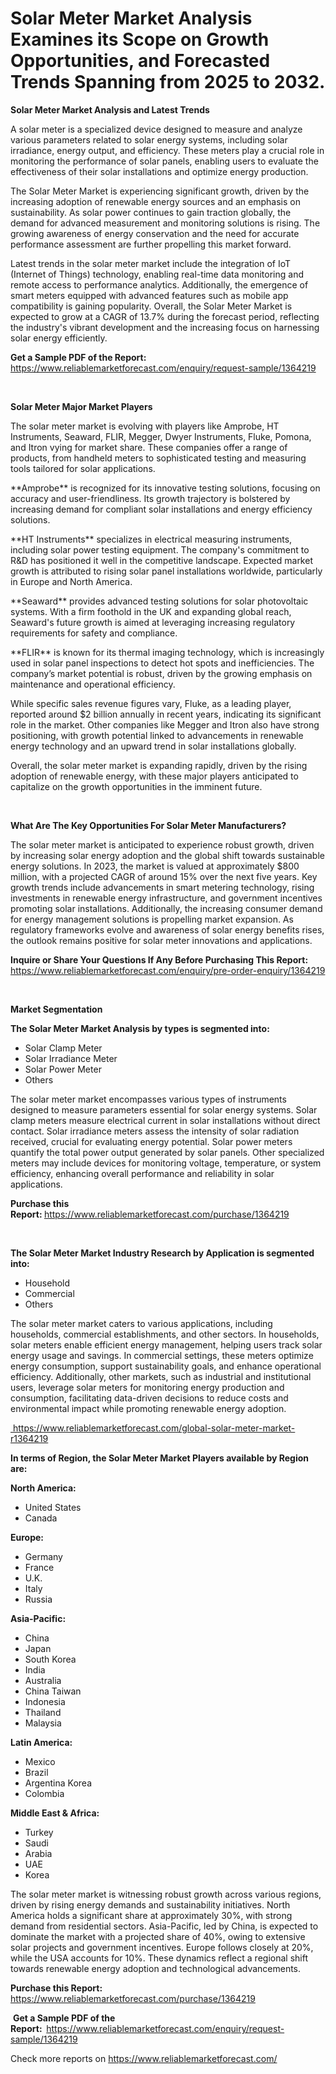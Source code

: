 <p><h1>Solar Meter Market Analysis Examines its Scope on Growth Opportunities, and Forecasted Trends Spanning from 2025 to 2032.</h1></p><p><strong>Solar Meter Market Analysis and Latest Trends</strong></p>
<p><p>A solar meter is a specialized device designed to measure and analyze various parameters related to solar energy systems, including solar irradiance, energy output, and efficiency. These meters play a crucial role in monitoring the performance of solar panels, enabling users to evaluate the effectiveness of their solar installations and optimize energy production.</p><p>The Solar Meter Market is experiencing significant growth, driven by the increasing adoption of renewable energy sources and an emphasis on sustainability. As solar power continues to gain traction globally, the demand for advanced measurement and monitoring solutions is rising. The growing awareness of energy conservation and the need for accurate performance assessment are further propelling this market forward.</p><p>Latest trends in the solar meter market include the integration of IoT (Internet of Things) technology, enabling real-time data monitoring and remote access to performance analytics. Additionally, the emergence of smart meters equipped with advanced features such as mobile app compatibility is gaining popularity. Overall, the Solar Meter Market is expected to grow at a CAGR of 13.7% during the forecast period, reflecting the industry's vibrant development and the increasing focus on harnessing solar energy efficiently.</p></p>
<p><strong>Get a Sample PDF of the Report:&nbsp;</strong> <a href="https://www.reliablemarketforecast.com/enquiry/request-sample/1364219?utm_campaign=3381&utm_medium=2&utm_source=Github&utm_content=ia&utm_term=10042025&utm_id=solar-meter">https://www.reliablemarketforecast.com/enquiry/request-sample/1364219</a></p>
<p>&nbsp;</p>
<p><strong>Solar Meter Major Market Players</strong></p>
<p><p>The solar meter market is evolving with players like Amprobe, HT Instruments, Seaward, FLIR, Megger, Dwyer Instruments, Fluke, Pomona, and Itron vying for market share. These companies offer a range of products, from handheld meters to sophisticated testing and measuring tools tailored for solar applications.</p><p>**Amprobe** is recognized for its innovative testing solutions, focusing on accuracy and user-friendliness. Its growth trajectory is bolstered by increasing demand for compliant solar installations and energy efficiency solutions. </p><p>**HT Instruments** specializes in electrical measuring instruments, including solar power testing equipment. The company's commitment to R&D has positioned it well in the competitive landscape. Expected market growth is attributed to rising solar panel installations worldwide, particularly in Europe and North America.</p><p>**Seaward** provides advanced testing solutions for solar photovoltaic systems. With a firm foothold in the UK and expanding global reach, Seaward's future growth is aimed at leveraging increasing regulatory requirements for safety and compliance.</p><p>**FLIR** is known for its thermal imaging technology, which is increasingly used in solar panel inspections to detect hot spots and inefficiencies. The company’s market potential is robust, driven by the growing emphasis on maintenance and operational efficiency.</p><p>While specific sales revenue figures vary, Fluke, as a leading player, reported around $2 billion annually in recent years, indicating its significant role in the market. Other companies like Megger and Itron also have strong positioning, with growth potential linked to advancements in renewable energy technology and an upward trend in solar installations globally.</p><p>Overall, the solar meter market is expanding rapidly, driven by the rising adoption of renewable energy, with these major players anticipated to capitalize on the growth opportunities in the imminent future.</p></p>
<p>&nbsp;</p>
<p><strong>What Are The Key Opportunities For Solar Meter Manufacturers?</strong></p>
<p><p>The solar meter market is anticipated to experience robust growth, driven by increasing solar energy adoption and the global shift towards sustainable energy solutions. In 2023, the market is valued at approximately $800 million, with a projected CAGR of around 15% over the next five years. Key growth trends include advancements in smart metering technology, rising investments in renewable energy infrastructure, and government incentives promoting solar installations. Additionally, the increasing consumer demand for energy management solutions is propelling market expansion. As regulatory frameworks evolve and awareness of solar energy benefits rises, the outlook remains positive for solar meter innovations and applications.</p></p>
<p><strong>Inquire or Share Your Questions If Any Before Purchasing This Report:</strong> <a href="https://www.reliablemarketforecast.com/enquiry/pre-order-enquiry/1364219?utm_campaign=3381&utm_medium=2&utm_source=Github&utm_content=ia&utm_term=10042025&utm_id=solar-meter">https://www.reliablemarketforecast.com/enquiry/pre-order-enquiry/1364219</a></p>
<p>&nbsp;</p>
<p><strong>Market Segmentation</strong></p>
<p><strong>The Solar Meter Market Analysis by types is segmented into:</strong></p>
<p><ul><li>Solar Clamp Meter</li><li>Solar Irradiance Meter</li><li>Solar Power Meter</li><li>Others</li></ul></p>
<p><p>The solar meter market encompasses various types of instruments designed to measure parameters essential for solar energy systems. Solar clamp meters measure electrical current in solar installations without direct contact. Solar irradiance meters assess the intensity of solar radiation received, crucial for evaluating energy potential. Solar power meters quantify the total power output generated by solar panels. Other specialized meters may include devices for monitoring voltage, temperature, or system efficiency, enhancing overall performance and reliability in solar applications.</p></p>
<p><strong>Purchase this Report:&nbsp;</strong><a href="https://www.reliablemarketforecast.com/purchase/1364219?utm_campaign=3381&utm_medium=2&utm_source=Github&utm_content=ia&utm_term=10042025&utm_id=solar-meter">https://www.reliablemarketforecast.com/purchase/1364219</a></p>
<p>&nbsp;</p>
<p><strong>The Solar Meter Market Industry Research by Application is segmented into:</strong></p>
<p><ul><li>Household</li><li>Commercial</li><li>Others</li></ul></p>
<p><p>The solar meter market caters to various applications, including households, commercial establishments, and other sectors. In households, solar meters enable efficient energy management, helping users track solar energy usage and savings. In commercial settings, these meters optimize energy consumption, support sustainability goals, and enhance operational efficiency. Additionally, other markets, such as industrial and institutional users, leverage solar meters for monitoring energy production and consumption, facilitating data-driven decisions to reduce costs and environmental impact while promoting renewable energy adoption.</p></p>
<p><a href="https://www.reliablemarketforecast.com/global-solar-meter-market-r1364219?utm_campaign=3381&utm_medium=2&utm_source=Github&utm_content=ia&utm_term=10042025&utm_id=solar-meter">&nbsp;https://www.reliablemarketforecast.com/global-solar-meter-market-r1364219</a></p>
<p><strong>In terms of Region, the Solar Meter Market Players available by Region are:</strong></p>
<p>
    <p> <strong> North America: </strong>
        <ul>
            <li>United States</li>
            <li>Canada</li>
        </ul>
        </p> 
    <p> <strong> Europe: </strong>
        <ul>
            <li>Germany</li>
            <li>France</li>
            <li>U.K.</li>
            <li>Italy</li>
            <li>Russia</li>
        </ul>
        </p> 
    <p> <strong> Asia-Pacific: </strong>
        <ul>
            <li>China</li>
            <li>Japan</li>
            <li>South Korea</li>
            <li>India</li>
            <li>Australia</li>
            <li>China Taiwan</li>
            <li>Indonesia</li>
            <li>Thailand</li>
            <li>Malaysia</li>
        </ul>
        </p> 
    <p> <strong> Latin America: </strong>
        <ul>
            <li>Mexico</li>
            <li>Brazil</li>
            <li>Argentina Korea</li>
            <li>Colombia</li>
        </ul>
        </p> 
    <p> <strong> Middle East & Africa: </strong>
        <ul>
            <li>Turkey</li>
            <li>Saudi</li>
            <li>Arabia</li>
            <li>UAE</li>
            <li>Korea</li>
        </ul>
    </p>
    </p>
<p><p>The solar meter market is witnessing robust growth across various regions, driven by rising energy demands and sustainability initiatives. North America holds a significant share at approximately 30%, with strong demand from residential sectors. Asia-Pacific, led by China, is expected to dominate the market with a projected share of 40%, owing to extensive solar projects and government incentives. Europe follows closely at 20%, while the USA accounts for 10%. These dynamics reflect a regional shift towards renewable energy adoption and technological advancements.</p></p>
<p><strong>Purchase this Report: </strong><a href="https://www.reliablemarketforecast.com/purchase/1364219?utm_campaign=3381&utm_medium=2&utm_source=Github&utm_content=ia&utm_term=10042025&utm_id=solar-meter">https://www.reliablemarketforecast.com/purchase/1364219</a></p>
<p>&nbsp;<strong>Get a Sample PDF of the Report:&nbsp;&nbsp;</strong><a href="https://www.reliablemarketforecast.com/enquiry/request-sample/1364219?utm_campaign=3381&utm_medium=2&utm_source=Github&utm_content=ia&utm_term=10042025&utm_id=solar-meter">https://www.reliablemarketforecast.com/enquiry/request-sample/1364219</a></p>
<p><strong></strong></p>
<p>Check more reports on <a href="https://www.reliablemarketforecast.com/?utm_campaign=3381&utm_medium=2&utm_source=Github&utm_content=ia&utm_term=10042025&utm_id=solar-meter">https://www.reliablemarketforecast.com/</a></p>